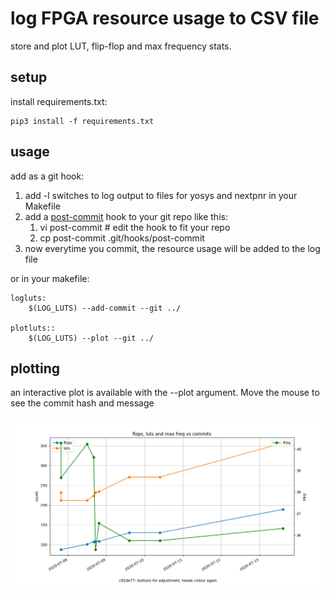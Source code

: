# log FPGA resource usage to CSV file

store and plot LUT, flip-flop and max frequency stats.

## setup

install requirements.txt:

    pip3 install -f requirements.txt

## usage

add as a git hook:

1. add -l switches to log output to files for yosys and nextpnr in your Makefile
1. add a [post-commit](post-commit) hook to your git repo like this:
    1. vi post-commit # edit the hook to fit your repo
    1. cp post-commit .git/hooks/post-commit
1. now everytime you commit, the resource usage will be added to the log file

or in your makefile:

    logluts:
        $(LOG_LUTS) --add-commit --git ../

    plotluts::
        $(LOG_LUTS) --plot --git ../

## plotting

an interactive plot is available with the --plot argument. 
Move the mouse to see the commit hash and message

![luts](luts.png)
